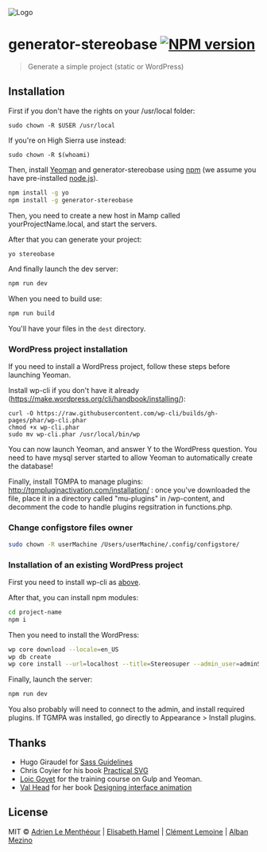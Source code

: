 ![Logo](logo.jpg)

# generator-stereobase [![NPM version][npm-image]][npm-url]

> Generate a simple project (static or WordPress)

## Installation

First if you don't have the rights on your /usr/local folder:

```bach
sudo chown -R $USER /usr/local
```

If you're on High Sierra use instead:

```bach
sudo chown -R $(whoami)
```

Then, install [Yeoman](http://yeoman.io) and generator-stereobase using [npm](https://www.npmjs.com/) (we assume you have pre-installed [node.js](https://nodejs.org/)).

```bash
npm install -g yo
npm install -g generator-stereobase
```

Then, you need to create a new host in Mamp called yourProjectName.local, and start the servers.

After that you can generate your project:

```bash
yo stereobase
```

And finally launch the dev server:

```bash
npm run dev
```

When you need to build use:

```bash
npm run build
```

You'll have your files in the `dest` directory.

### WordPress project installation

If you need to install a WordPress project, follow these steps before launching Yeoman.

Install wp-cli if you don't have it already (https://make.wordpress.org/cli/handbook/installing/):

```
curl -O https://raw.githubusercontent.com/wp-cli/builds/gh-pages/phar/wp-cli.phar
chmod +x wp-cli.phar
sudo mv wp-cli.phar /usr/local/bin/wp
```

You can now launch Yeoman, and answer Y to the WordPress question. You need to have mysql server started to allow Yeoman to automatically create the database!

Finally, install TGMPA to manage plugins: http://tgmpluginactivation.com/installation/ : once you've downloaded the file, place it in a directory called "mu-plugins" in /wp-content, and decomment the code to handle plugins regsitration in functions.php.

### Change configstore files owner

```bash
sudo chown -R userMachine /Users/userMachine/.config/configstore/
```

### Installation of an existing WordPress project

First you need to install wp-cli as [above](#wordpress-project-installation).

After that, you can install npm modules:

```bash
cd project-name
npm i
```

Then you need to install the WordPress:

```bash
wp core download --locale=en_US
wp db create
wp core install --url=localhost --title=Stereosuper --admin_user=adminStereo --admin_password=azerty --admin_email=bisou@stereosuper.fr
```

Finally, launch the server:

```bash
npm run dev
```

You also probably will need to connect to the admin, and install required plugins. If TGMPA was installed, go directly to Appearance > Install plugins.

## Thanks

-   Hugo Giraudel for [Sass Guidelines](https://sass-guidelin.es/)
-   Chris Coyier for his book [Practical SVG](https://abookapart.com/products/practical-svg)
-   [Loic Goyet](https://github.com/LoicGoyet) for the training course on Gulp and Yeoman.
-   [Val Head](http://valhead.com/) for her book [Designing interface animation](http://rosenfeldmedia.com/books/designing-interface-animation/)

## License

MIT © [Adrien Le Menthéour](https://www.adrienlm.com) | [Elisabeth Hamel](https://www.e-hamel.com) | [Clément Lemoine](https://clementlemoine.com) | [Alban Mezino](https://albanmezino.fr)

[npm-image]: https://badge.fury.io/js/generator-stereobase.svg
[npm-url]: https://npmjs.org/package/generator-stereobase
[travis-image]: https://travis-ci.org/stereosuper/generator-stereobase.svg?branch=master
[travis-url]: https://travis-ci.org/stereosuper/generator-stereobase
[daviddm-image]: https://david-dm.org/stereosuper/generator-stereobase.svg?theme=shields.io
[daviddm-url]: https://david-dm.org/stereosuper/generator-stereobase
